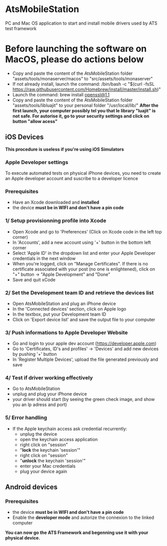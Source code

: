 # AtsMobileStation
PC and Mac OS application to start and install mobile drivers used by ATS test framework

# Before launching the software on MacOS, please do actions below
- Copy and paste the content of the AtsMobileStation folder "assets/tools/monaserver/macos" to "src/assets/tools/monaserver"
- If not already install, launch the command: /bin/bash -c "$(curl -fsSL https://raw.githubusercontent.com/Homebrew/install/master/install.sh)"
- Launch the command: brew install openssl@1.1
- Copy and paste the content of the AtsMobileStation folder "assets/tools/libluajit" to your personal folder "/usr/local/lib/" 
**After the first launch, your computer possibly tel you that le library "luajit" is not safe. For autorise it, go to your security settings and click on button "allow acess"**

## iOS Devices
**This procedure is useless if you're using iOS Simulators**
### Apple Developer settings
To execute automated tests on physical iPhone devices, you need to create an Apple developer account and suscribe to a developer licence

### Prerequisites 
- Have an Xcode downloaded and **installed**
- the device **must be in WIFI and don't have a pin code**

### 1/ Setup provisionning profile into Xcode
- Open Xcode and go to 'Preferences' (Click on Xcode code in the left top corner)
- In 'Accounts', add a new account using '+' button in the bottom left corner
- Select 'Apple ID' in the dropdown list and enter your Apple Developer credentials in the next window
- When you're logged, click on "Manage Certificates". If there is no certificate associated with your post (no one is enlightened), click on "+" button -> "Apple Development" and "Done"
- Save and quit xCode

### 2/ Set the Development team ID and retrieve the devices list
- Open AtsMobileStation and plug an iPhone device
- In the 'Connected devices' section, click on Apple logo
- In the textbox, put your Development team ID
- Click on 'Export device list' and save the output file to your computer

### 3/ Push informations to Apple Developer Website
- Go and login to your apple dev account (https://developer.apple.com)
- Go to 'Certificates, ID's and profiles' -> 'Devices' and add new devices by pushing '+' button
- In 'Register Multiple Devices', upload the file generated previously and save

### 4/ Test if driver working effectively
- Go to AtsMobileStation
- unplug and plug your iPhone device
- your driver should start (by seeing the green check image, and show you an Ip adress and port)

### 5/ Error handling
- If the Apple keychain access ask credential recurrently: 
  - unplug the device
  - open the keychain access application
  - right click on "session"
  - "**lock** the keychain 'session'"
  - right click on "session"
  - "**unlock** the keychain 'session'"
  - enter your Mac credentials
  - plug your device again

## Android devices
### Prerequisites
- the device **must be in WIFI and don't have a pin code** 
- Enable the **developer mode** and autorize the connexion to the linked computer

**You can now go the ATS Framework and begenning use it with your physical device.**